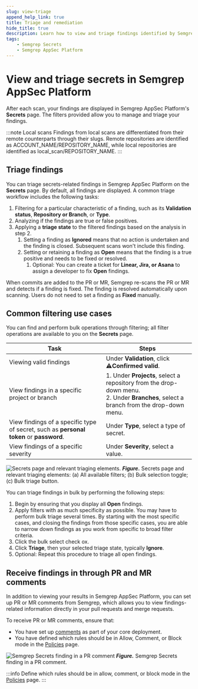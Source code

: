 ```yaml
---
slug: view-triage
append_help_link: true
title: Triage and remediation
hide_title: true
description: Learn how to view and triage findings identified by Semgrep Secrets.
tags:
    - Semgrep Secrets
    - Semgrep AppSec Platform
---
```


# View and triage secrets in Semgrep AppSec Platform

After each scan, your findings are displayed in Semgrep AppSec Platform's
**Secrets** page. The filters provided allow you to manage and triage your findings.

:::note Local scans
Findings from local scans are differentiated from their remote counterparts through their slugs. Remote repositories are identified as <span className="placeholder">  ACCOUNT_NAME/REPOSITORY_NAME</span>, while local repositories are identified as <span className="placeholder">local_scan/REPOSITORY_NAME</span>.
:::

## Triage findings

You can triage secrets-related findings in Semgrep AppSec Platform on the **Secrets** page. By default, all findings are displayed. A common triage workflow includes the following tasks:

1. Filtering for a particular characteristic of a finding, such as its **Validation status**, **Repository or Branch**, or **Type**.
2. Analyzing if the findings are true or false positives.
3. Applying a **triage state** to the filtered findings based on the analysis in step 2.
    1. Setting a finding as **Ignored** means that no action is undertaken and the finding is closed. Subsequent scans won't include this finding.
    2. Setting or retaining a finding as **Open** means that the finding is a true positive and needs to be fixed or resolved.
        1. Optional: You can create a ticket for **Linear, Jira, or Asana** to assign a developer to fix **Open** findings.

When commits are added to the PR or MR, Semgrep re-scans the PR or MR and detects if a finding is fixed. The finding is resolved automatically upon scanning. Users do not need to set a finding as **Fixed** manually.

## Common filtering use cases

You can find and perform bulk operations through filtering; all filter operations are available to you on the **Secrets** page.

| Task | Steps |
| ---- | ----- |
| Viewing valid findings | Under **Validation**, click **⚠️Confirmed valid**. |
| View findings in a specific project or branch |1. Under **Projects**, select a repository from the drop-down menu. <br /> 2. Under **Branches**, select a branch from the drop-down menu. |
| View findings of a specific type of secret, such as **personal token** or **password**. | Under **Type**, select a type of secret.
| View findings of a specific severity | Under **Severity**, select a value. |

![Secrets page and relevant triaging elements.](/img/secrets-triage.png#bordered)
**_Figure._** Secrets page and relevant triaging elements: (a) All available filters; (b) Bulk selection toggle; (c) Bulk triage button.

You can triage findings in bulk by performing the following steps:

1. Begin by ensuring that you display all **Open** findings.
2. Apply filters with as much specificity as possible. You may have to perform bulk triage several times. By starting with the most specific cases, and closing the findings from those specific cases, you are able to narrow down findings as you work from specific to broad filter criteria.
3. Click the bulk select check ox.
4. Click **Triage**, then your selected triage state, typically **Ignore**.
5. Optional: Repeat this procedure to triage all open findings.


## Receive findings in through PR and MR comments

In addition to viewing your results in Semgrep AppSec Platform, you can set up PR or MR comments from Semgrep, which allows you to view findings-related information directly in your pull requests and merge requests.

To receive PR or MR comments, ensure that:

* You have set up [comments](/category/pr-or-mr-comments) as part of your core deployment.
* You have defined which rules should be in Allow, Comment, or Block mode in the [Policies](/semgrep-secrets/policies) page.

![Semgrep Secrets finding in a PR comment](/img/secrets-pr-comment.png#bordered)
**_Figure._** Semgrep Secrets finding in a PR comment.

:::info
Define which rules should be in allow, comment, or block mode in the [Policies](/semgrep-secrets/policies) page.
:::

<!-- ## Create tickets

You can create tickets in Jira, Linear, or Asana for secrets-related findings. See [<i class="fa-regular fa-file-lines"></i> Ticketing](semgrep-appsec-platform/ticketing/). -->
